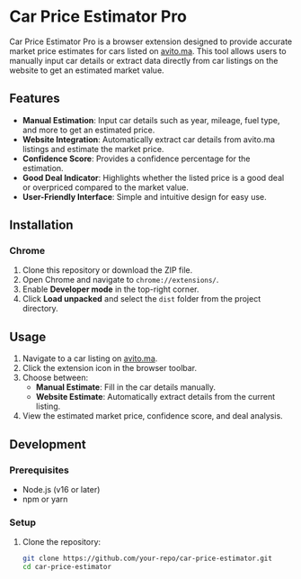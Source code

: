 # Car Price Estimator Pro

Car Price Estimator Pro is a browser extension designed to provide accurate market price estimates for cars listed on [avito.ma](https://www.avito.ma). This tool allows users to manually input car details or extract data directly from car listings on the website to get an estimated market value.

## Features

- **Manual Estimation**: Input car details such as year, mileage, fuel type, and more to get an estimated price.
- **Website Integration**: Automatically extract car details from avito.ma listings and estimate the market price.
- **Confidence Score**: Provides a confidence percentage for the estimation.
- **Good Deal Indicator**: Highlights whether the listed price is a good deal or overpriced compared to the market value.
- **User-Friendly Interface**: Simple and intuitive design for easy use.

## Installation

### Chrome
1. Clone this repository or download the ZIP file.
2. Open Chrome and navigate to `chrome://extensions/`.
3. Enable **Developer mode** in the top-right corner.
4. Click **Load unpacked** and select the `dist` folder from the project directory.


## Usage

1. Navigate to a car listing on [avito.ma](https://www.avito.ma).
2. Click the extension icon in the browser toolbar.
3. Choose between:
   - **Manual Estimate**: Fill in the car details manually.
   - **Website Estimate**: Automatically extract details from the current listing.
4. View the estimated market price, confidence score, and deal analysis.

## Development

### Prerequisites
- Node.js (v16 or later)
- npm or yarn

### Setup
1. Clone the repository:
   ```bash
   git clone https://github.com/your-repo/car-price-estimator.git
   cd car-price-estimator